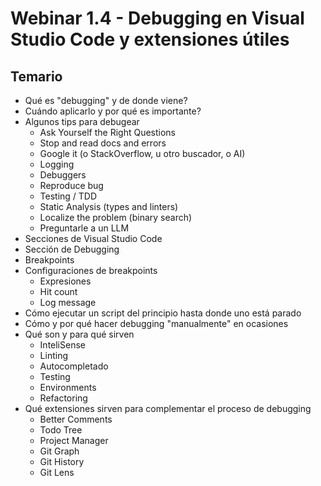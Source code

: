# Webinar 1.4 - Debugging en Visual Studio Code y extensiones útiles

## Temario

- Qué es "debugging" y de donde viene?
- Cuándo aplicarlo y por qué es importante?
- Algunos tips para debugear
    - Ask Yourself the Right Questions
    - Stop and read docs and errors
    - Google it (o StackOverflow, u otro buscador, o AI)
    - Logging
    - Debuggers
    - Reproduce bug
    - Testing / TDD
    - Static Analysis (types and linters)
    - Localize the problem (binary search)
    - Preguntarle a un LLM
- Secciones de Visual Studio Code
- Sección de Debugging
- Breakpoints
- Configuraciones de breakpoints
    - Expresiones
    - Hit count
    - Log message
- Cómo ejecutar un script del principio hasta donde uno está parado
- Cómo y por qué hacer debugging "manualmente" en ocasiones
- Qué son y para qué sirven
    - InteliSense 
    - Linting 
    - Autocompletado
    - Testing
    - Environments
    - Refactoring
- Qué extensiones sirven para complementar el proceso de debugging
    - Better Comments
    - Todo Tree
    - Project Manager
    - Git Graph
    - Git History
    - Git Lens